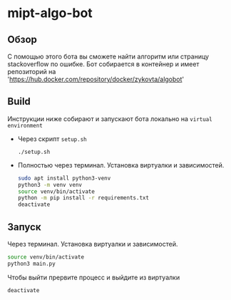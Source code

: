 # mipt-algo-bot

## Обзор

С помощью этого бота вы cможете найти алгоритм или страницу stackoverflow по ошибке.
Бот собирается в контейнер и имеет репозиторий на 'https://hub.docker.com/repository/docker/zykovta/algobot'

## Build

Инструкции ниже собирают и запускают бота локально на `virtual environment`
* Через скрипт `setup.sh`
    ``` 
    ./setup.sh 
    ```

* Полностью через терминал. Установка виртуалки и зависимостей.
  ```sh
  sudo apt install python3-venv
  python3 -m venv venv
  source venv/bin/activate
  python -m pip install -r requirements.txt
  deactivate
  ```

## Запуск

Через терминал. Установка виртуалки и зависимостей.
  ```sh
  source venv/bin/activate
  python3 main.py
  ```

Чтобы выйти прервите процесс и выйдите из виртуалки
  ```
  deactivate
  ```
